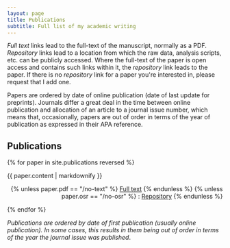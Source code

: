 ```yaml
---
layout: page
title: Publications
subtitle: Full list of my academic writing
---
```


_Full text_ links lead to the full-text of the manuscript, normally as a PDF. _Repository_ links lead to a location from which the raw data, analysis scripts, etc. can be publicly accessed. Where the full-text of the paper is open access and contains such links within it, the _repository_ link leads to the paper. If there is no _repository_ link for a paper you're interested in, please request that I add one.

Papers are ordered by date of online publication (date of last update for preprints). Journals differ a great deal in the time between online publication and allocation of an article to a journal issue number, which  means that, occasionally, papers are out of order in terms of the year of publication as expressed in their APA reference.

## Publications

{% for paper in site.publications reversed %}
  <p>{{ paper.content | markdownify }}
  <div align="right">
  {% unless paper.pdf == "/no-text" %}
  <a href="{{ paper.pdf }}">Full text</a>
  {% endunless %}
  {% unless paper.osr == "/no-osr" %}
   : <a href="{{ paper.osr }}">Repository</a>
  {% endunless %}
  </div>
  </p>
{% endfor %}
 

_Publications are ordered by date of first publication (usually online publication). In some cases, this results in them being out of order in terms of the year the journal issue was published_.
